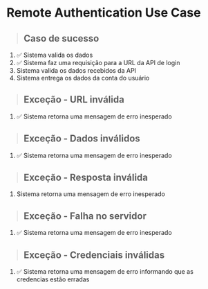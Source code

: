 # Remote Authentication Use Case

> ## Caso de sucesso
1.  ✅ Sistema valida os dados
2.  ✅ Sistema faz uma requisição para a URL da API de login
3.  Sistema valida os dados recebidos da API
4.  Sistema entrega os dados da conta do usuário

> ## Exceção - URL inválida
1.  ✅ Sistema retorna uma mensagem de erro inesperado

> ## Exceção - Dados inválidos
1.  ✅ Sistema retorna uma mensagem de erro inesperado

> ## Exceção - Resposta inválida
1.  Sistema retorna uma mensagem de erro inesperado

> ## Exceção - Falha no servidor
1.  ✅ Sistema retorna uma mensagem de erro inesperado

> ## Exceção - Credenciais inválidas
1.  ✅ Sistema retorna uma mensagem de erro informando que as credencias estão erradas